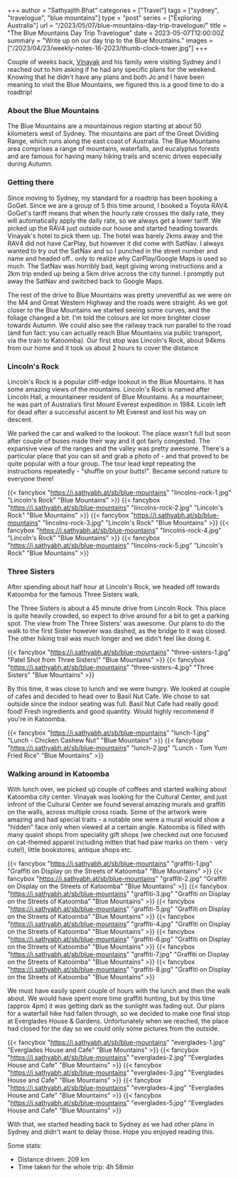 +++
author = "Sathyajith Bhat"
categories = ["Travel"]
tags = ["sydney", "travelogue", "blue mountains"]
type = "post"
series = ["Exploring Australia"]
url = "/2023/05/07/blue-mountains-day-trip-travelogue/"
title = "The Blue Mountains Day Trip Travelogue"
date = 2023-05-07T12:00:00Z
summary = "Write up on our day trip to the Blue Mountains."
images = ["/2023/04/23/weekly-notes-16-2023/thumb-clock-tower.jpg"]
+++

Couple of weeks back, [Vinayak](https://twitter.com/Vinayakh) and his family were visiting Sydney and I reached out to him asking if he had any specific plans for the weekend. Knowing that he didn't have any plans and both Jo and I have been meaning to visit the Blue Mountains, we figured this is a good time to do a roadtrip!

### About the Blue Mountains

The Blue Mountains are a mountainous region starting at about 50 kilometers west of Sydney. The mountains are part of the Great Dividing Range, which runs along the east coast of Australia. The Blue Mountains area comprises a range of mountains, waterfalls, and eucalyptus forests and are famous for having many hiking trails and scenic drives especially during Autumn.

### Getting there

Since moving to Sydney, my standard for a roadtrip has been booking a GoGet. Since we are a group of 5 this time around, I booked a Toyota RAV4. GoGet's tariff means that when the hourly rate crosses the daily rate, they will automatically apply the daily rate, so we always get a lower tariff. We picked up the RAV4 just outside our house and started heading towards Vinayak's hotel to pick them up. The hotel was barely 2kms away and the RAV4 did not have CarPlay, but however it did come with SatNav. I always wanted to try out the SatNav and so I punched in the street number and name and headed off.. only to realize why CarPlay/Google Maps is used so much. The SatNav was horribly bad, kept giving wrong instructions and a 2km trip ended up being a 5km drive across the city tunnel. I promptly put away the SatNav and switched back to Google Maps.

The rest of the drive to Blue Mountains was pretty uneventful as we were on the M4 and Great Western Highway and the roads were straight. As we got closer to the Blue Mountains we started seeing some curves, and the foliage changed a bit. I'm told the colours are lot more brighter closer towards Autumn. We could also see the railway track run parallel to the road (and fun fact: you can actually reach Blue Mountains via public transport, via the train to Katoomba). Our first stop was Lincoln's Rock, about 94kms from our home and it took us about 2 hours to cover the distance

### Lincoln's Rock 

Lincoln's Rock is a popular cliff-edge lookout in the Blue Mountains. It has some amazing views of the mountains. Lincoln's Rock is named after Lincoln Hall, a mountaineer resident of Blue Mountains. As a mountaineer, he was part of Australia’s first Mount Everest expedition in 1984. Licoln left for dead after a successful ascent to Mt Everest and lost his way on descent. 

We parked the car and walked to the lookout. The place wasn't full but soon after couple of buses made their way and it got fairly congested. The expansive view of the ranges and the valley was pretty awesome. There's a particular place that you can sit and grab a photo of - and that proved to be quite popular with a tour group. The tour lead kept repeating the instructions repeatedly - "shuffle on your butts!". Became second nature to everyone there! 

{{< fancybox "https://i.sathyabh.at/sb/blue-mountains" "lincolns-rock-1.jpg" "Lincoln's Rock" "Blue Mountains" >}}
{{< fancybox "https://i.sathyabh.at/sb/blue-mountains" "lincolns-rock-2.jpg" "Lincoln's Rock" "Blue Mountains" >}}
{{< fancybox "https://i.sathyabh.at/sb/blue-mountains" "lincolns-rock-3.jpg" "Lincoln's Rock" "Blue Mountains" >}}
{{< fancybox "https://i.sathyabh.at/sb/blue-mountains" "lincolns-rock-4.jpg" "Lincoln's Rock" "Blue Mountains" >}}
{{< fancybox "https://i.sathyabh.at/sb/blue-mountains" "lincolns-rock-5.jpg" "Lincoln's Rock" "Blue Mountains" >}}


### Three Sisters 

After spending about half hour at Lincoln's Rock, we headed off towards Katoomba for the famous Three Sisters walk. 

The Three Sisters is about a 45 minute drive from Lincoln Rock. This place is quite heavily crowded, so expect to drive around for a bit to get a parking spot. The view from The Three Sisters' was awesome. Our plans to do the walk to the first Sister however was dashed, as the bridge to it was closed. The other hiking trail was much longer and we didn't feel like doing it.

{{< fancybox "https://i.sathyabh.at/sb/blue-mountains" "three-sisters-1.jpg" "Patel Shot from Three Sisters!" "Blue Mountains" >}}
{{< fancybox "https://i.sathyabh.at/sb/blue-mountains" "three-sisters-4.jpg" "Three Sisters" "Blue Mountains" >}}

By this time, it was close to lunch and we were hungry. We looked at couple of cafes and decided to head over to Basil Nut Cafe. We chose to sat outside since the indoor seating was full. Basil Nut Cafe had really good food! Fresh ingredients and good quantity. Would highly recommend if you're in Katoomba.

{{< fancybox "https://i.sathyabh.at/sb/blue-mountains" "lunch-1.jpg" "Lunch - Chicken Cashew Nut" "Blue Mountains" >}}
{{< fancybox "https://i.sathyabh.at/sb/blue-mountains" "lunch-2.jpg" "Lunch - Tom Yum Fried Rice" "Blue Mountains" >}}


### Walking around in Katoomba

With lunch over, we picked up couple of coffees and started walking about Katoomba city center. Vinayak was looking for the Cultural Center, and just infront of the Cultural Center we found several amazing murals and graffiti on the walls, across multiple cross roads. Some of the artwork were amazing and had special traits - a notable one were a mural would show a "hidden" face only when viewed at a certain angle. Katoomba is filled with many quaint shops from speciality gift shops (we checked out one focused on cat-themed apparel including mitten that had paw marks on them - very cute!), little bookstores, antique shops etc. 

{{< fancybox "https://i.sathyabh.at/sb/blue-mountains" "graffiti-1.jpg" "Graffiti on Display on the Streets of Katoomba" "Blue Mountains" >}}
{{< fancybox "https://i.sathyabh.at/sb/blue-mountains" "graffiti-2.jpg" "Graffiti on Display on the Streets of Katoomba" "Blue Mountains" >}}
{{< fancybox "https://i.sathyabh.at/sb/blue-mountains" "graffiti-3.jpg" "Graffiti on Display on the Streets of Katoomba" "Blue Mountains" >}}
{{< fancybox "https://i.sathyabh.at/sb/blue-mountains" "graffiti-5.jpg" "Graffiti on Display on the Streets of Katoomba" "Blue Mountains" >}}
{{< fancybox "https://i.sathyabh.at/sb/blue-mountains" "graffiti-4.jpg" "Graffiti on Display on the Streets of Katoomba" "Blue Mountains" >}}
{{< fancybox "https://i.sathyabh.at/sb/blue-mountains" "graffiti-6.jpg" "Graffiti on Display on the Streets of Katoomba" "Blue Mountains" >}}
{{< fancybox "https://i.sathyabh.at/sb/blue-mountains" "graffiti-7.jpg" "Graffiti on Display on the Streets of Katoomba" "Blue Mountains" >}}
{{< fancybox "https://i.sathyabh.at/sb/blue-mountains" "graffiti-8.jpg" "Graffiti on Display on the Streets of Katoomba" "Blue Mountains" >}}


We must have easily spent couple of hours with the lunch and then the walk about. We would have spent more time graffiti hunting, but by this time (approx 4pm) it was getting dark as the sunlight was fading out. Our plans for a waterfall hike had fallen through, so we decided to make one final stop at Everglades House & Gardens. Unfortunately when we reached, the place had closed for the day so we could only some pictures from the outside.

{{< fancybox "https://i.sathyabh.at/sb/blue-mountains" "everglades-1.jpg" "Everglades House and Cafe" "Blue Mountains" >}}
{{< fancybox "https://i.sathyabh.at/sb/blue-mountains" "everglades-2.jpg" "Everglades House and Cafe" "Blue Mountains" >}}
{{< fancybox "https://i.sathyabh.at/sb/blue-mountains" "everglades-3.jpg" "Everglades House and Cafe" "Blue Mountains" >}}
{{< fancybox "https://i.sathyabh.at/sb/blue-mountains" "everglades-4.jpg" "Everglades House and Cafe" "Blue Mountains" >}}
{{< fancybox "https://i.sathyabh.at/sb/blue-mountains" "everglades-5.jpg" "Everglades House and Cafe" "Blue Mountains" >}}

With that, we started heading back to Sydney as we had other plans in Sydney and didn't want to delay those. Hope you enjoyed reading this.

Some stats:

* Distance driven: 209 km
* Time taken for the whole trip: 4h 58min
